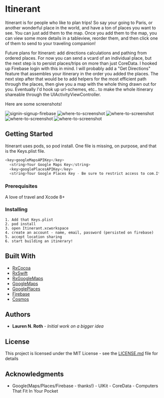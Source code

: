 # Itinerant

Itinerant is for people who like to plan trips! So say your going to Paris, or another wonderful place in the world, and have a ton of places you want to see. You can just add them to the map. Once you add them to the map, you can view some more details in a tableview, reorder them, and then click one of them to send to your traveling companion!

Future plans for Itinerant: add directions calculations and pathing from ordered places. For now you can send a vcard of an individual place, but the next step is to persist places/trips on more than just CoreData. I hooked up Firebase login with this in mind. I will probably add a "Get Directions" feature that assembles your itinerary in the order you added the places. The next step after that would be to add helpers for the most efficient path through the places, then give you a map with the whole thing drawn out for you. Eventually I'd hook up url-schemes, etc.. to make the whole itinerary shareable through the UIActivityViewController.

Here are some screenshots!

![signin-signup-firebase](https://github.com/laurennicoleroth/Itinerant/blob/readme/screenshots/image5.png)
![where-to-screenshot](https://github.com/laurennicoleroth/Itinerant/blob/readme/screenshots/image1.png)
![where-to-screenshot](https://github.com/laurennicoleroth/Itinerant/blob/readme/screenshots/image2.png)
![where-to-screenshot](https://github.com/laurennicoleroth/Itinerant/blob/readme/screenshots/image3.png)
![where-to-screenshot](https://github.com/laurennicoleroth/Itinerant/blob/readme/screenshots/image4.png)

## Getting Started

Itinerant uses pods, so pod install. One file is missing, on purpose, and that is the Keys.plist file.

```Swift
<key>googleMapsAPIKey</key>
  <string>Your Google Maps Key</string>
  <key>googlePlacesAPIKey</key>
  <string>Your Google Places Key - Be sure to restrict access to com.Itinerant</string>
```

### Prerequisites

A love of travel and Xcode 8+

### Installing

```
1. Add that Keys.plist
2. pod install
3. open Itinerant.xcworkspace
4. create an account - name, email, password (persisted on firebase)
5. accept location sharing
6. start building an itinerary!
```

## Built With

* [RxCocoa](https://github.com/ReactiveX/RxSwift/tree/master/RxCocoa)
* [RxSwift](https://github.com/ReactiveX/RxSwift)
* [RxGoogleMaps](https://github.com/RxSwiftCommunity/RxGoogleMaps)
* [GoogleMaps](https://github.com/googlemaps/)
* [GooglePlaces](https://developers.google.com/places/ios-api/start)
* [Firebase](https://firebase.google.com/docs/ios/setup)
* [Cosmos](https://github.com/evgenyneu/Cosmos)

## Authors

* **Lauren N. Roth** - *Initial work on a bigger idea*

## License

This project is licensed under the MIT License - see the [LICENSE.md](LICENSE.md) file for details

## Acknowledgments

* Google(Maps/Places/Firebase - thanks!) - UIKit - CoreData - Computers That Fit In Your Pocket